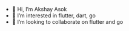 - 👋 Hi, I’m Akshay Asok
- 👀 I’m interested in flutter, dart, go
- 💞️ I’m looking to collaborate on flutter and go

<!---
wa11breaker/wa11breaker is a ✨ special ✨ repository because its `README.md` (this file) appears on your GitHub profile.
You can click the Preview link to take a look at your changes.
--->
